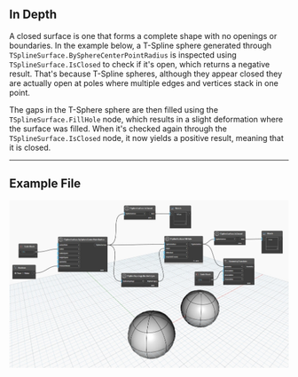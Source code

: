 ## In Depth
A closed surface is one that forms a complete shape with no openings or boundaries.
In the example below, a T-Spline sphere generated through `TSplineSurface.BySphereCenterPointRadius` is inspected using `TSplineSurface.IsClosed` to check if it's open, which returns a negative result. That's because T-Spline spheres, although they appear closed they are actually open at poles where multiple edges and vertices stack in one point.

The gaps in the T-Sphere sphere are then filled using the `TSplineSurface.FillHole` node, which results in a slight deformation where the surface was filled. When it's checked again through the `TSplineSurface.IsClosed` node, it now yields a positive result, meaning that it is closed.
___
## Example File

![TSplineSurface.IsClosed](./Autodesk.DesignScript.Geometry.TSpline.TSplineSurface.IsClosed_img.jpg)